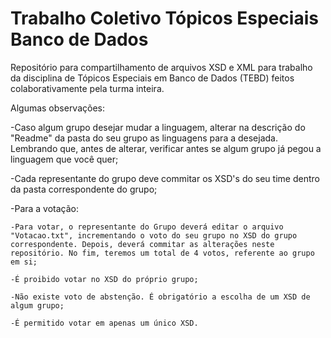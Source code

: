 # Trabalho Coletivo Tópicos Especiais Banco de Dados
Repositório para compartilhamento de arquivos XSD e XML para trabalho da disciplina de Tópicos Especiais em Banco de Dados (TEBD) feitos colaborativamente pela turma inteira.

Algumas observações:

-Caso algum grupo desejar mudar a linguagem, alterar na descrição do "Readme" da pasta do seu grupo as linguagens para a desejada. Lembrando que, antes de alterar, verificar antes se algum grupo já pegou a linguagem que você quer;

-Cada representante do grupo deve commitar os XSD's do seu time dentro da pasta correspondente do grupo;

-Para a votação:
	
	-Para votar, o representante do Grupo deverá editar o arquivo "Votacao.txt", incrementando o voto do seu grupo no XSD do grupo correspondente. Depois, deverá commitar as alterações neste repositório. No fim, teremos um total de 4 votos, referente ao grupo em si;
	
	-É proibido votar no XSD do próprio grupo;
	
	-Não existe voto de abstenção. É obrigatório a escolha de um XSD de algum grupo;
	
	-É permitido votar em apenas um único XSD.
